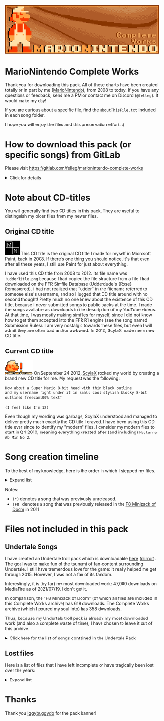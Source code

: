 ![](apackbanner-thanksiggybuggydo.png)

MarioNintendo Complete Works
============================

Thank you for downloading this pack. All of these charts have been created totally or in part
by me ([MarioNintendo](http://www.flashflashrevolution.com/profile/MarioNintendo/)), from 2008 to today. If you
have any questions or feedback, send me a PM or contact me on Discord (`@felleg`). It would make my
day!

If you are curious about a specific file, find the `aboutThisFile.txt` included in each song folder.

I hope you will enjoy the files and this preservation effort. :)

How to download this pack (or specific songs) from GitLab
=========================================================

Please visit https://gitlab.com/felleg/marionintendo-complete-works

<details><summary>Click for details</summary>
Scroll back to the top of this page, and click the download button:
![How to download this pack](howtodownload.png)

Playing the pack with StepMania Online
--------------------------------------

**If you download the pack from GitLab, you will have to rename the pack folder from
`marionintendo-complete-works-master` to `MarioNintendo Complete Works` if you want to play it over StepMania
Online.**

Downloading individual songs
----------------------------

Don't want to download the full pack? Simply follow these steps:
![How to download a single song](download1song.png)
</details>


Note about CD-titles
====================

You will generally find two CD titles in this pack. They are useful to distinguish my older files from my newer
files.

Original CD title
-----------------

![](og-mntitle.png)
This CD title is the original CD title I made for myself in Microsoft Paint, back in 2008.
If there's one thing you should notice, it's that even after all these years, I still use Paint for just about
everything.

I have used this CD title from 2008 to 2012. Its file name was `!udderTitle.png` because I had copied the file
structure from a file I had downloaded on the FFR Simfile Database (Udderdude's {Rose} Remastered). I had not
realized that "udder" in the filename referred to someone else's username, and so I lugged that CD title around
with no second thought! Pretty much no one knew about the existence of this CD title,
because I never submitted songs to public packs at the time. I made the songs available as downloads in the
description of my YouTube videos. At that time, I was mostly making simfiles for myself, since I did not know
how to get them accepted into the FFR R1 engine (see the song named Submission Rules). I am very nostalgic
towards these files, but even I will admit they are often bad and/or awkward. In 2012, ScylaX made me a new CD
title.

Current CD title
----------------

![](mntitle.png)
On September 24 2012, [ScylaX](http://flashflashrevolution.com/profile/ScylaX) rocked my world by creating a
brand new CD title for me. My request was the following:

```
How about a Super Mario 8-bit head with thin black outline
and my username right under it in small cool stylish blocky 8-bit outlined freecam100% text?

(I feel like I'm 12)
```

Even though my wording was garbage, ScylaX understood and managed to deliver pretty much exactly the CD title
I craved. I have been using this CD title ever since to identify my "modern" files. I consider my modern files
to start in Q4 2010, meaning everything created after (and including) `Nocturne Ab Min No 2`.

Song creation timeline
======================

To the best of my knowledge, here is the order in which I stepped my files. 

<details><summary>Expand list</summary>
<p>

```
  2008
========
(*) Winter
(*) {Rose} Remastered
(*) Loituma speedcore

  2009
========
(*) Candy Pop
(*) Mr Larpus
(*) Metropolis
(F8) Hell in 3 Seconds
(F8) The Time Warp
(F8) Jungle
(*) Tricky's Song
(*) FFReedom

  2010
========
(F8) Don't give a FUCK
(*) Nocturne Ab Min No 2
In Flux
(*) Spacefarer
Animus Intorqueo 1
Animus Intorqueo 2
Animus Intorqueo 3
Automata
Comfortably Lost
Stress

  2011
========
(*) Unf
botu1
Baby Still Too Fat
Love, The Elephant
(*) He's A Pirate
Mortal Kombat Metal Menu
spanish
Submission Rules
Lives Without Meaning
umad
(F8) I hate humans
Xanthystrauma

  2012
========
Never Enough
S
FF7 - Theme of Aeris
ULTRAnumb
Pictures at an Exhibition
Redirected Moonlight
shes got moxie
lookoutthewindow
.357 Magnum
Art of the Madness
Mario Mix for Piano
Jazzman - Super Mario Bros.
Pokemon BW - Elite Four
Mega Man 9 Rock Medley
Unshakeable
Car select
A Crimson Rose and a Gin Tonic

  2013
========
-Slapstick-
Felix^3
Accelerator
PWRPFF RAVES
La fuite des jours
(*) Heaven's Gate

  2014
========
Frainbreeze
(*) O Canada
(*) Wheelpower & Go
(*) Spinal Fluid Explosion Girl
(*) Space Threat
Shovel Knight Main Theme
Magical Sound Shower

  2015
========
(*) Moon Trance
(*) Entre l'ombre et la lumiere
(*) Fghjukiolkijhngbfvrgthyujikolkijuhgbfvrtgyhujioikj
Drive of Unliving Things
Mario Paint Medley
Ground Theme - Underground Theme

  2016 (most of these songs were included in VGMP4)
========
January
-------
	Chelnov Theme
February
--------
	The Void of Space
	A Beautiful Day For Golf
March
-----
	Hope & Joy Peace & Love
	DARK DEMON'S SONG
	Gear Getaway
	Balloon Fight Medley
April
-----
	The Mysterious Murasame Castle
May
---
	Black Rain
	Coeur de Ceramique
	Staff Credits (Mario Kart 7)
	You're IZAYOI
June
----
	City
	Kingdom of Devotindos
	Blue Field & Catch'em Theme
	Alien Lair
	Blade's Theme
	TAKE OFF
	Sortie
	Inner Goldfield
	Ending Theme
	Life Flashing Before One's Eyes
	Cursed Destiny
	Underwater
	Gerudo Valley
	Temple
September (after the VGMP4 release)
-----------------------------------
	(*) Megalovania
Also ...
--------
	(*) Hardwired
	Area A
	12-gauge pez dispenser

  2017
========
Boss Battle
Beep Beep I'm a Sheep
I've Got Rhythm

  2018
========
Tiger Rag
(*) Computer Blues
(*) Aleph-0

  2019
========
(*) Firewall

  2021
========
(*) Character Select - Super Mario Bros. 2 Extended

  2022
========
(*) Golf - Wario Land 3

  2023
========
(*) The Pizza Story
```

</details>

Notes:
- `(*)` denotes a song that was previously unreleased.
- `(F8)` denotes a song that was previously released in the [F8 Minipack
  of
  Doom](https://www.flashflashrevolution.com/vbz/showthread.php?t=121168) in 2011

Files not included in this pack
======================================

## Undertale Songs

I have created an Undertale troll pack which is downloadable [here](https://www.stepmania.com/forums/song-packs/show/5564) ([mirror](https://gitlab.com/felleg/undertale-pack)). The goal was to make fun of the tsunami of fan-content surrounding Undertale.  I still have tremendous love for the game: it really helped me get through 2015. However, I was not a fan of its fandom.

Interestingly, it is (by far) my most downloaded work: 47,000 downloads on MediaFire as of 2021/07/19. I don't get it.

In comparison, the "F8 Minipack of Doom" (of which all files are included in this Complete Works archive) has 618 downloads.
The Complete Works archive (which I poured my soul into) has 358 downloads.

Thus, because my Undertale troll pack is already my most downloaded work (and also a complete waste of time), I have chosen to leave it out of this archive.

<details><summary>Click here for the list of songs contained in the Undertale Pack</summary>
<p>

```
.
├── Chill (MarioNintendo)
├── Ghouliday (MarioNintendo)
├── Long Elevator (MarioNintendo)
├── Oh My (MarioNintendo)
├── Ooo (MarioNintendo)
├── Pathetic House (MarioNintendo)
├── She's Playing The Piano (MarioNintendo)
├── Small Shock (MarioNintendo)
├── Spooktune (MarioNintendo)
├── The Barrier (MarioNintendo)
└── You Idiot (MarioNintendo)
```
As you can see, pretty terrible selection (on purpose). :)
</details>

## Lost files

Here is a list of files that I have left incomplete or have tragically been lost over the years:

<details><summary>Expand list</summary>
<p>

```
900%MAX ANGERpower
Bring Back That Leroy Brown (This file from 2008 is lost, but the first 20 seconds were stepped. Circa 2009)
Circuit (Mario Kart 7 remix from Super Smash Bros. for Wii U)
Cities of the Future (Infected mushrooms, milla remix)
Diablosis Naga
Dwelling of Doom (Shnabubula)
Goodbye Yellow Brick Road (This file from 2008 is completely lost)
Magnum (xKore)
Manxome (Ryan Iyengar)
naTivefAce (playable in Dragons Fury engine, mostly stepped by Razor though)
PAC-MAN (Super Smash Bros. Wii U Version)
Reeps 2.0
steppin it up (Nick Perrin)
Super Mario Dirty Mix (A physician & A Scholar, never got permission for FFR)
```
</details>

Thanks
======

Thank you [Iggybuggydo](http://www.flashflashrevolution.com/profile/iggybuggydo) for the pack banner!

